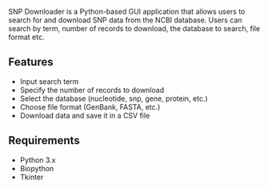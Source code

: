 SNP Downloader is a Python-based GUI application that allows users to search for and download SNP data from the NCBI database. Users can search by term, number of records to download, the database to search, file format etc.

## Features

- Input search term
- Specify the number of records to download
- Select the database (nucleotide, snp, gene, protein, etc.)
- Choose file format (GenBank, FASTA, etc.)
- Download data and save it in a CSV file

## Requirements

- Python 3.x
- Biopython
- Tkinter
